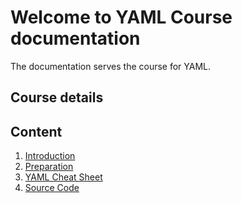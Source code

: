 # Welcome to YAML Course documentation

The documentation serves the course for YAML.

## Course details

## Content

1. [Introduction](introduction.md)
2. [Preparation](preparation.md)
3. [YAML Cheat Sheet](cheat_sheet.md)
4. [Source Code](source_code.md)